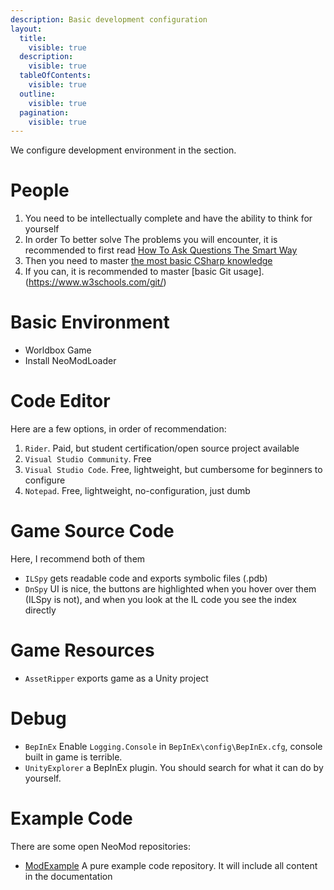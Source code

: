 ```yaml
---
description: Basic development configuration
layout:
  title:
    visible: true
  description:
    visible: true
  tableOfContents:
    visible: true
  outline:
    visible: true
  pagination:
    visible: true
---
```


We configure development environment in the section.

# People

1. You need to be intellectually complete and have the ability to think for yourself
2. In order To better solve The problems you will encounter, it is recommended to first read [How To Ask Questions The Smart Way](http://www.catb.org/~esr/faqs/smart-questions.html)
3. Then you need to master [the most basic CSharp knowledge](https://www.w3schools.com/cs/index.php)
4. If you can, it is recommended to master [basic Git usage].(https://www.w3schools.com/git/)



# Basic Environment

* Worldbox Game
* Install NeoModLoader



# Code Editor
Here are a few options, in order of recommendation:

1. `Rider`. Paid, but student certification/open source project available
2. `Visual Studio Community`. Free
3. `Visual Studio Code`. Free, lightweight, but cumbersome for beginners to configure
4. `Notepad`. Free, lightweight, no-configuration, just dumb



# Game Source Code

Here, I recommend both of them

* `ILSpy` gets readable code and exports symbolic files (.pdb)
* `DnSpy` UI is nice, the buttons are highlighted when you hover over them (ILSpy is not), and when you look at the IL code you see the index directly



# Game Resources

* `AssetRipper` exports game as a Unity project



# Debug

* `BepInEx` Enable `Logging.Console` in `BepInEx\config\BepInEx.cfg`, console built in game is terrible.
* `UnityExplorer` a BepInEx plugin. You should search for what it can do by yourself.

# Example Code

There are some open NeoMod repositories:

* [ModExample](https://github.com/WorldBoxOpenMods/ModExample/) A pure example code repository. It will include all content in the documentation